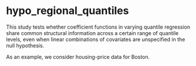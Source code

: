 # hypo_regional_quantiles


This study tests whether coefficient functions in varying quantile regression share common structural information across a certain range of quantile levels, even when linear combinations of covariates are unspecified in the null hypothesis.

As an example, we consider housing-price data for Boston.
